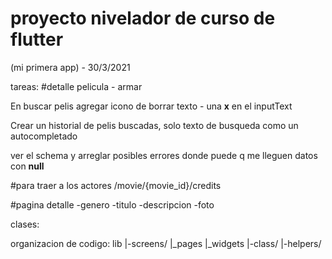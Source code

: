 proyecto nivelador de curso de flutter
===

(mi primera app) - 30/3/2021

tareas:
#detalle pelicula - armar

En buscar pelis agregar icono de borrar texto - una **x** en el inputText

Crear un historial de pelis buscadas, solo texto de busqueda como un autocompletado

ver el schema y arreglar posibles errores donde puede q me lleguen datos con **null**

#para traer a los actores /movie/{movie_id}/credits

#pagina detalle
-genero
-titulo
-descripcion
-foto

clases:

organizacion de codigo:
lib
|-screens/
    |_pages
    |_widgets
|-class/
|-helpers/
